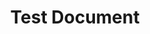---
title: Test Document
publishDate: 2019-12-01 00:00:00
img: /assets/photography/stock-2.jpg
img_alt: Test Image Alt
tags:
  - Dev
  - Branding
  - Backend
---